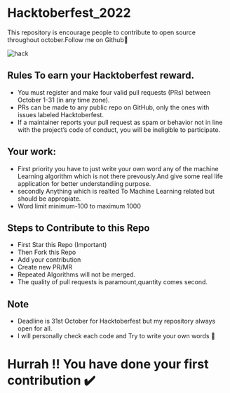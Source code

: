 # Hacktoberfest_2022
This repository is encourage people to contribute to open source throughout october.Follow me on Github🙊

![hack](https://user-images.githubusercontent.com/69287212/196059967-10a30315-d16d-4d70-8872-8878d9feeb02.PNG)

## Rules To earn your Hacktoberfest reward.

* You must register and make four valid pull requests (PRs) between October 1-31 (in any time zone).
* PRs can be made to any public repo on GitHub, only the ones with issues labeled Hacktoberfest.
* If a maintainer reports your pull request as spam or behavior not in line with the project’s code of conduct, you will be ineligible to participate.

## Your work:

* First priority you have to just write your own word any of the machine Learning algorithm which is not there prevously.And give some real life application for better understandiing purpose.
* secondly Anything which is realted To Machine Learning related but should be appropiate.
* Word limit minimum-100 to maximum 1000

## Steps to Contribute to this Repo

* First Star this Repo (Important)
* Then Fork this Repo
* Add your contribution
* Create new PR/MR
* Repeated Algorithms will not be merged.
* The quality of pull requests is paramount,quantity comes second.

## Note
* Deadline is 31st October for Hacktoberfest but my repository always open for all.
* I will personally check each code and Try to write your own words 🙂

# Hurrah !! You have done your first contribution ✔️
